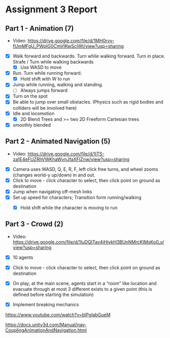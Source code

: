 # Assignment 3 Report
## Part 1 - Animation (7)

- Video: https://drive.google.com/file/d/1MH0rvv-fUmMFgU_PWpIG0CmVIKwScIWt/view?usp=sharing

- [x] Walk forward and backwards. Turn while walking forward. Turn in place. Strafe / Turn while walking backwards
  - [x] Use WASD to move 
- [x] Run. Turn while running forward.
  - [x] Hold shift with W to run
- [x] Jump while running, walking and standing.
  - [ ] Always jumps forward
- [x] Turn on the spot
- [x] Be able to jump over small obstacles. (Physics such as rigid bodies and colliders will be involved here)
- [x] Idle and locomotion
  - [x] 2D Blend Trees and >= two 2D Freeform Cartesian trees
- [x] smoothly blended

## Part 2 - Animated Navigation (5)

- Video: https://drive.google.com/file/d/1iTS-za1E4eFUZRhVWKhaWvnJfaXFlZnw/view?usp=sharing

- [x] Camera uses WASD, Q, E, R, F, left click free turns, and wheel zooms (changes world-y up/down) in and out.
- [x] Click to move - click character to select, then click point on ground as destination
- [x] Jump when navigating off-mesh links
- [x] Set up speed for characters; Transition form running/walking
  - [x] Hold shift while the character is moving to run



## Part 3 - Crowd (2)

- Video: https://drive.google.com/file/d/1IuDQITav4iHjvkH3BUnNMrcKIMsKo0_y/view?usp=sharing

- [x] 10 agents
- [x] Click to move - click character to select, then click point on ground as destination
- [x] On play, at the main scene, agents start in a “room” like location and evacuate through at most 3 different exists to a given point (this is defined before starting the simulation)
- [x] Implement breaking mechanics


https://www.youtube.com/watch?v=blPglabGueM

https://docs.unity3d.com/Manual/nav-CouplingAnimationAndNavigation.html

